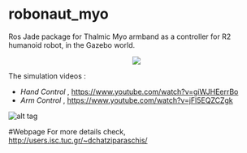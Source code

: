 # robonaut_myo

Ros Jade package for Thalmic Myo armband as a controller for R2 humanoid robot, in the Gazebo world.


<center><img src="https://github.com/jimcha21/robonaut_myo/blob/master/images/hand_control.gif?raw=true"></center>


The simulation videos :

*  <i>Hand Control</i> , https://www.youtube.com/watch?v=giWJHEerrBo 
* <i>Arm Control</i> , https://www.youtube.com/watch?v=jFl5EQZCZgk 

![alt tag](http://users.isc.tuc.gr/~dchatziparaschis/images/27_trying_to_grab_an_item.png)

#Webpage
For more details check, http://users.isc.tuc.gr/~dchatziparaschis/

